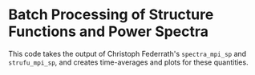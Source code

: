 # Batch Processing of Structure Functions and Power Spectra

This code takes the output of Christoph Federrath's `spectra_mpi_sp` and `strufu_mpi_sp`, and creates time-averages and plots for these quantities.

